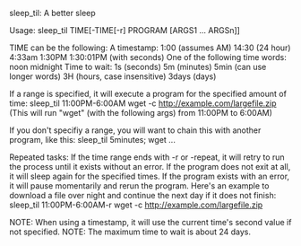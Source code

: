 sleep_til: A better sleep

Usage: sleep_til TIME[-TIME[-r] PROGRAM [ARGS1 ... ARGSn]]

  TIME can be the following:
  A timestamp:
     1:00      (assumes AM)
    14:30      (24 hour)
     4:33am
     1:30PM
     1:30:01PM (with seconds)
  One of the following time words:
     noon
     midnight
  Time to wait:
     1s     (seconds)
     5m     (minutes)
     5min   (can use longer words)
     3H     (hours, case insensitive)
     3days  (days)

  If a range is specified, it will execute a program for the specified amount of time:
    sleep_til 11:00PM-6:00AM wget -c http://example.com/largefile.zip
  (This will run "wget" (with the following args) from 11:00PM to 6:00AM)

  If you don't specifiy a range, you will want to chain this with another program, like this:
    sleep_til 5minutes; wget ...

Repeated tasks:
  If the time range ends with -r or -repeat, it will retry to run the process until it exists without an error.
  If the program does not exit at all, it will sleep again for the specified times.
  If the program exists with an error, it will pause momentarily and rerun the program.
  Here's an example to download a file over night and continue the next day if it does not finish:
    sleep_til 11:00PM-6:00AM-r wget -c http://example.com/largefile.zip

NOTE: When using a timestamp, it will use the current time's second value if not specified.
NOTE: The maximum time to wait is about 24 days.
